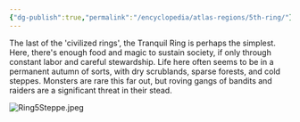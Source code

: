 ```yaml
---
{"dg-publish":true,"permalink":"/encyclopedia/atlas-regions/5th-ring/"}
---
```


The last of the 'civilized rings', the Tranquil Ring is perhaps the simplest. Here, there's enough food and magic to sustain society, if only through constant labor and careful stewardship. Life here often seems to be in a permanent autumn of sorts, with dry scrublands, sparse forests, and cold steppes. Monsters are rare this far out, but roving gangs of bandits and raiders are a significant threat in their stead.

![Ring5Steppe.jpeg](/img/user/Images/Ring5Steppe.jpeg)